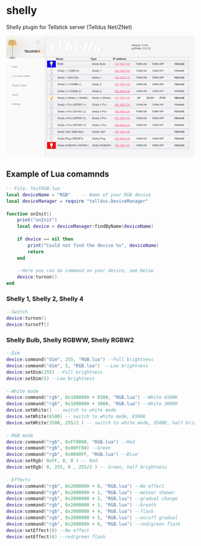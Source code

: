 # shelly
Shelly plugin for Tellstick server (Telldus Net/ZNet)

![Screenshot](https://raw.githubusercontent.com/StyraHem/tellstick-server-plugins/master/shelly/img/screencapture1.png)

## Example of Lua comamnds
```lua
-- File: TestRGB.lua
local deviceName = "RGB"    -- Name of your RGB device
local deviceManager = require "telldus.DeviceManager"

function onInit()
	print("onInit")
	local device = deviceManager:findByName(deviceName)

	if device == nil then
		print("Could not find the device %s", deviceName)
		return
	end

	--Here you can do command on your device, see below
	device:turnon()
end 
```
### Shelly 1, Shelly 2, Shelly 4
```lua
--Switch
device:turnon()
device:turnoff()
```

### Shelly Bulb, Shelly RGBWW, Shelly RGBW2
```lua
--Dim
device:command("dim", 255, "RGB.lua") --Full brightness
device:command("dim", 5, "RGB.lua")	 --Low brightness
device:setDim(255) --Full brightness
device:setDim(5) --Low brightness

--White mode
device:command("rgb", 0x1000000 + 6500, "RGB.lua") --White 6500K
device:command("rgb", 0x1000000 + 3000, "RGB.lua") --White 3000K
device.setWhite() -- switch to white mode
device.setWhite(6500) -- switch to white mode, 6500K
device.setWhite(3500, 255/2 ) -- switch to white mode, 3500K, half brightness

--RGB mode
device:command("rgb", 0xFF0000, "RGB.lua") --Red
device:command("rgb", 0x00FF00) --Green
device:command("rgb", 0x0000FF, "RGB.lua") --Blue'
device:setRgb( 0xFF, 0, 0 ) -- Red
device:setRgb( 0, 255, 0 , 255/2 ) -- Green, half brightness

--Effects
device:command("rgb", 0x2000000 + 0, "RGB.lua") --No effect
device:command("rgb", 0x2000000 + 1, "RGB.lua") --meteor shower
device:command("rgb", 0x2000000 + 2, "RGB.lua") --gradual change
device:command("rgb", 0x2000000 + 3, "RGB.lua") --breath
device:command("rgb", 0x2000000 + 4, "RGB.lua") --flash
device:command("rgb", 0x2000000 + 5, "RGB.lua") --on/off gradual
device:command("rgb", 0x2000000 + 6, "RGB.lua") --red/green flash
device:setEffect(0) --No effect
device:setEffect(6) --red/green flash
```
